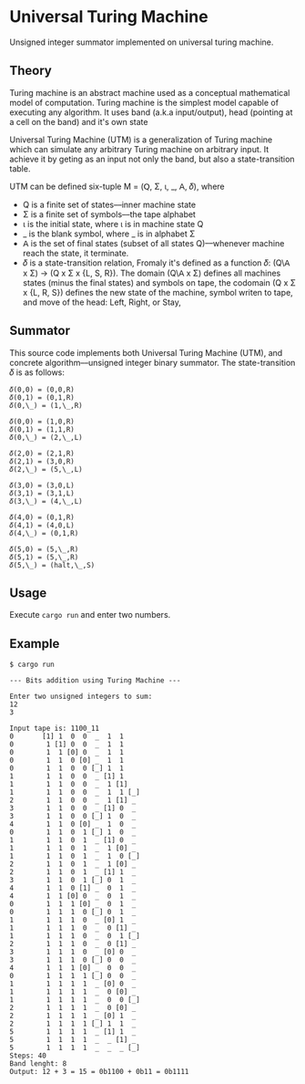 # Universal Turing Machine

Unsigned integer summator implemented on universal turing machine.


## Theory

Turing machine is an abstract machine used as a conceptual mathematical model
of computation. Turing machine is the simplest model capable of executing any
algorithm. It uses band (a.k.a input/output), head (pointing at a cell on the
band) and it's own state 

Universal Turing Machine (UTM) is a generalization of Turing machine which can
simulate any arbitrary Turing machine on arbitrary input. It achieve it by
geting as an input not only the band, but also a state-transition table.

UTM can be defined six-tuple M = (𝖰, Σ, ι, \_, 𝖠, 𝛿), where

- Q is a finite set of states––inner machine state
- Σ is a finite set of symbols––the tape alphabet
- ι is the initial state, where ι is in machine state Q
- \_ is the blank symbol, where \_ is in alphabet Σ
- 𝖠 is the set of final states (subset of all states Q)––whenever machine reach the state, it terminate.
- 𝛿 is a state-transition relation, Fromaly it's defined as a function 𝛿: (Q\𝖠 x Σ) → (Q x Σ x {L, S, R}). The domain (Q\𝖠 x Σ) defines all machines states (minus the final states) and symbols on tape, the codomain (Q x Σ x {L, R, S}) defines the new state of the machine, symbol writen to tape, and move of the head: Left, Right, or Stay,


## Summator

This source code implements both Universal Turing Machine (UTM), and concrete
algorithm––unsigned integer binary summator. The state-transition 𝛿 is as
follows:

```
𝛿(0,0) = (0,0,R)
𝛿(0,1) = (0,1,R)
𝛿(0,\_) = (1,\_,R)

𝛿(0,0) = (1,0,R)
𝛿(0,1) = (1,1,R)
𝛿(0,\_) = (2,\_,L)

𝛿(2,0) = (2,1,R)
𝛿(2,1) = (3,0,R)
𝛿(2,\_) = (5,\_,L)

𝛿(3,0) = (3,0,L)
𝛿(3,1) = (3,1,L)
𝛿(3,\_) = (4,\_,L)

𝛿(4,0) = (0,1,R)
𝛿(4,1) = (4,0,L)
𝛿(4,\_) = (0,1,R)

𝛿(5,0) = (5,\_,R)
𝛿(5,1) = (5,\_,R)
𝛿(5,\_) = (halt,\_,S)
```

## Usage

Execute `cargo run` and enter two numbers.

## Example

```
$ cargo run

--- Bits addition using Turing Machine ---

Enter two unsigned integers to sum:
12
3

Input tape is: 1100_11
0       [1] 1  0  0  _  1  1
0        1 [1] 0  0  _  1  1
0        1  1 [0] 0  _  1  1
0        1  1  0 [0] _  1  1
0        1  1  0  0 [_] 1  1
1        1  1  0  0  _ [1] 1
1        1  1  0  0  _  1 [1]
1        1  1  0  0  _  1  1 [_]
2        1  1  0  0  _  1 [1] _
3        1  1  0  0  _ [1] 0  _
3        1  1  0  0 [_] 1  0  _
4        1  1  0 [0] _  1  0  _
0        1  1  0  1 [_] 1  0  _
1        1  1  0  1  _ [1] 0  _
1        1  1  0  1  _  1 [0] _
1        1  1  0  1  _  1  0 [_]
2        1  1  0  1  _  1 [0] _
2        1  1  0  1  _ [1] 1  _
3        1  1  0  1 [_] 0  1  _
4        1  1  0 [1] _  0  1  _
4        1  1 [0] 0  _  0  1  _
0        1  1  1 [0] _  0  1  _
0        1  1  1  0 [_] 0  1  _
1        1  1  1  0  _ [0] 1  _
1        1  1  1  0  _  0 [1] _
1        1  1  1  0  _  0  1 [_]
2        1  1  1  0  _  0 [1] _
3        1  1  1  0  _ [0] 0  _
3        1  1  1  0 [_] 0  0  _
4        1  1  1 [0] _  0  0  _
0        1  1  1  1 [_] 0  0  _
1        1  1  1  1  _ [0] 0  _
1        1  1  1  1  _  0 [0] _
1        1  1  1  1  _  0  0 [_]
2        1  1  1  1  _  0 [0] _
2        1  1  1  1  _ [0] 1  _
2        1  1  1  1 [_] 1  1  _
5        1  1  1  1  _ [1] 1  _
5        1  1  1  1  _  _ [1] _
5        1  1  1  1  _  _  _ [_]
Steps: 40
Band lenght: 8
Output: 12 + 3 = 15 = 0b1100 + 0b11 = 0b1111
```


